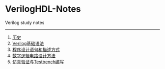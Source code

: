 # VerilogHDL-Notes

Verilog study notes

---

1. [历史]()
2. [Verilog基础语法]()
3. [程序设计语句和描述方式](程序设计语句和描述方式.md)
4. [数字逻辑电路设计方法](数字逻辑电路设计方法.md)
5. [仿真验证与Testbench编写](仿真验证与Testbench编写.md)
